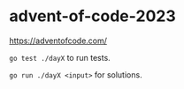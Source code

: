 # advent-of-code-2023

https://adventofcode.com/

`go test ./dayX` to run tests.

`go run ./dayX <input>` for solutions.
